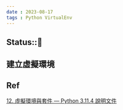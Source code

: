```yaml
---
date : 2023-08-17
tags : Python VirtualEnv
---
```

Status::🌱
---
## 建立虛擬環境
## Ref
[12. 虛擬環境與套件 — Python 3.11.4 說明文件](https://docs.python.org/zh-tw/3/tutorial/venv.html)
